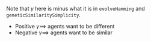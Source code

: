 Note that $\gamma$ here is minus what it is in `evolveHamming` and `geneticSimilaritySimplicity`.

- Positive $\gamma \implies$ agents want to be different
- Negative $\gamma \implies$ agents want to be similar